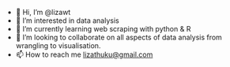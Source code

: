 - 👋 Hi, I’m @lizawt
- 👀 I’m interested in data analysis 
- 🌱 I’m currently learning web scraping with python & R
- 💞️ I’m looking to collaborate on all aspects of data analysis from wrangling to visualisation.
- 📫 How to reach me lizathuku@gmail.com

<!---
lizawt/lizawt is a ✨ special ✨ repository because its `README.md` (this file) appears on your GitHub profile.
You can click the Preview link to take a look at your changes.
--->
